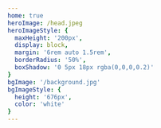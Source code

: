 ```yaml
---
home: true
heroImage: /head.jpeg
heroImageStyle: {
  maxHeight: '200px',
  display: block,
  margin: '6rem auto 1.5rem',
  borderRadius: '50%',
  boxShadow: '0 5px 18px rgba(0,0,0,0.2)'
}
bgImage: '/background.jpg'
bgImageStyle: {
  height: '676px',
  color: 'white'
}
---
```

